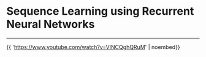 # Sequence Learning using Recurrent Neural Networks



---



{{ 'https://www.youtube.com/watch?v=VINCQghQRuM' | noembed}}

